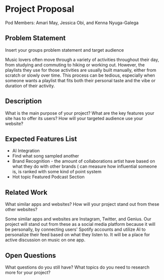 # Project Proposal

Pod Members: Amari May, Jessica Obi, and Kenna Nyuga-Galega

## Problem Statement

Insert your groups problem statement and target audience

Music lovers often move through a variety of activities throughout their day, from studying and commuting to hiking or working out. However, the playlists they use for those activities are usually built manually, either from scratch or slowly over time. This process can be tedious, especially when someone wants a playlist that fits both their personal taste and the vibe or duration of their activity. 

## Description

What is the main purpose of your project? What are the key features your site has to offer its users? How will your targeted audience use your website?



## Expected Features List

- AI Integration
- Find what song sampled another
- Brand Recognition - the amount of collaborations artist have based on what they do with other brands ( can measure how influential someone is, is ranked with some kind of point system
- Hot topic Featured Podcast Section

## Related Work

What similar apps and websites? How will your project stand out from these other websites?

Some similar apps and websites are Instagram, Twitter, and Genius. Our project will stand out from these as a social media platform because it will be personally, by connecting users' Spotify accounts and utilize AI to personalize their feed based on what they listen to. It will be a place for active discussion on music on one app.

## Open Questions

What questions do you still have? What topics do you need to research more for your project?
